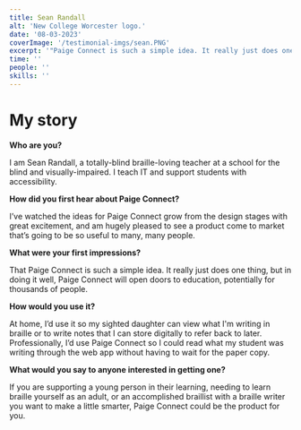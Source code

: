 ```yaml
---
title: Sean Randall
alt: 'New College Worcester logo.'
date: '08-03-2023'
coverImage: '/testimonial-imgs/sean.PNG'
excerpt: '"Paige Connect is such a simple idea. It really just does one thing, but in doing it well, Paige Connect will open doors to education, potentially for thousands of people."'
time: ''
people: ''
skills: ''
---
```

# My story

**Who are you?**

I am Sean Randall, a totally-blind braille-loving teacher at a school for the blind and visually-impaired. I teach IT and support students with accessibility.

**How did you first hear about Paige Connect?**

 I’ve watched the ideas for Paige Connect grow from the design stages with great excitement, and am hugely pleased to see a product come to market that’s going to be so useful to many, many people.
 
**What were your first impressions?**

That Paige Connect is such a simple idea. It really just does one thing, but in doing it well, Paige Connect will open doors to education, potentially for thousands of people.
 
**How would you use it?**

At home, I’d use it so my sighted daughter can view what I'm writing in braille or to write notes that I can store digitally to refer back to later. Professionally, I’d use Paige Connect so I could read what my student was writing through the web app without having to wait for the paper copy.
 
**What would you say to anyone interested in getting one?**

If you are supporting a young person in their learning, needing to learn braille yourself as an adult, or an accomplished braillist with a braille writer you want to make a little smarter, Paige Connect could be the product for you.
